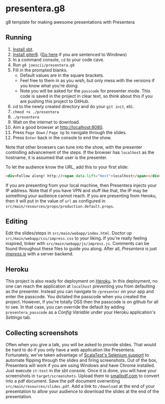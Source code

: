 presentera.g8
=============

g8 template for making awesome presentations with Presentera

## Running
1. [Install sbt](http://www.scala-sbt.org/release/tutorial/Setup.html).
2. [Install giter8](https://github.com/n8han/giter8#installation).  ([Go here](https://github.com/n8han/conscript#linux-mac-windows) if you are sentenced to Windows)
3. In a command console, `cd` to your code cave.
4. Run `g8 joescii/presentera.g8`
5. Fill in the prompted blanks. 
    * Default values are in the square brackets. 
    * Feel free to them in as you wish, but only mess with the versions if you know what you're doing.
    * Note you will be asked for the `passcode` for presenter mode.  This code is saved in the project in clear text, so think about this if you are pushing this project to GitHub.
6. cd to the newly created directory and do your `git init`, etc.
7. `chmod +x ./presentera`
8. `./presentera`
9. Wait on the internet to download.
10. Aim a good browser at [http://localhost:8080](http://localhost:8080).
11. Press `Page Down` / `Page Up` to navigate through the slides.
12. Press `Enter` back in the console to end the show.

Note that other browsers can tune into the show, with the presenter controlling advancement of the steps.
If the browser has `localhost` as the hostname, it is assumed that user is the presenter.

To let the audience know the URL, add this to your first slide:

```html
<div>Follow along! http://<span data-lift="Host">localhost</span></div>
```

If you are presenting from your local machine, then Presentera injects your IP address.
Note that if you have VPN and stuff like that, the IP may be something your audience cannot reach.
If you are presenting from Heroku, then it will put in the value of `url` as configured in `src/main/resources/props/production.default.props`.

## Editing
Edit the slides/steps in `src/main/webapp/index.html`.
Doctor up `src/main/webapp/css/impress.css` to your liking.
If you're really feeling inspired, tinker with `src/main/webapp/js/impress.js`.
Comments can be found throughout these files to guide you along.
After all, _Presentera_ is just [_impress.js_](https://github.com/bartaz/impress.js/) with a server backend.

## Heroku
This project is also ready for deployment on [Heroku](https://heroku.com/).
In this deployment, no one can reach the application at `localhost` preventing you from defaulting as the presenter.
Instead you can navigate to `/presenter` on your app and enter the passcode.
You dictated the passcode when you created the project.
However, if you're totally OSS then the passcode is on github for all to see.
In that case, you can override the default by adding `presentera_passcode` as a _Config Variable_ under your Heroku application's _Settings_ tab.

## Collecting screenshots
Often when you give a talk, you will be asked to provide slides.
That would be hard to do if you only have a web application like Presentera.
Fortunately, we've taken advantage of [ScalaTest's Selenium support](http://scalatest.org/user_guide/using_selenium) to automate flipping through the slides and firing screenshots.
Out of the box, Presentera will work if you are using Windows and have Chrome installed.
Just execute `it:test` in the sbt console.
Once it is done, you will have your screenshots in `target/screenshots`.
Upload them to [smallpdf.com](http://smallpdf.com/jpg-to-pdf) to convert into a pdf document.
Save the pdf document overwriting `src/main/resources/slides.pdf`.
Add a link to `/download` at the end of your presentation to allow your audience to download the slides at the end of the presentation.
